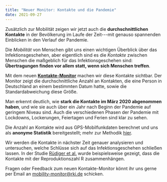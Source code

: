```yaml
---
title: "Neuer Monitor: Kontakte und die Pandemie"
date: 2021-09-27
---
```


Zusätzlich zur Mobilität zeigen wir jetzt auch die **durchschnittlichen Kontakte** in der Bevölkerung im Laufe der Zeit---mit genauso spannenden Einblicken in den Verlauf der Pandemie.

<!--more-->

Die _Mobilität_ von Menschen gibt uns einen wichtigen Überblick über das Infektionsgeschehen, aber eigentlich sind es die _Kontakte_ zwischen Menschen die maßgeblich für das Infektionsgeschehen sind: **Übertragungen finden vor allem statt, wenn sich Menschen treffen**.

Mit dem neuen [**Kontakte-Monitor**](/de/contact-index) machen wir diese Kontakte sichtbar. Der Monitor zeigt die durchschnittliche Anzahl an Kontakten, die eine Person in Deutschland an einem bestimmten Datum hatte, sowie die Standardabweichung diese Größe.

Man erkennt deutlich, wie **stark die Kontakte im März 2020 abgenommen haben**, und wie sie auch über ein Jahr nach Beginn der Pandemie auf geringem Niveau sind. Auch die verschiedenen Phasen der Pandemie mit Lockdowns, Lockerungen, Feiertagen und Ferien sind klar zu sehen.

Die Anzahl an Kontakte wird aus GPS-Mobilfunkdaten berechnet und uns als **anonyme Statistik** bereitgestellt; mehr zur Methodik [hier](/de/data-info/contacts).

Wir werden die Kontakte in nächster Zeit genauer analysieren und untersuchen, welche Schlüsse sich auf das Infektionsgeschehen schließen lassen. In der Studie [Rüdiger et al.](https://www.pnas.org/content/118/31/e2026731118) wurde beispielsweise gezeigt, dass die Kontakte mit der Reproduktionszahl R zusammenhängen.

Fragen oder Feedback zum neuen Kontakte-Monitor könnt ihr uns gerne per Email an mobility-monitor@rki.de schicken.
